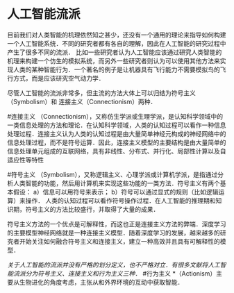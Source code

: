 # 人工智能流派
目前我们对人类智能的机理依然知之甚少，还没有一个通用的理论来指导如何构建一个人工智能系统．不同的研究者都有各自的理解，因此在人工智能的研究过程中产生了很多不同的流派．
比如一些研究者认为人工智能应该通过研究人类智能的机理来构建一个仿生的模拟系统，而另外一些研究者则认为可以使用其他方法来实现人类的某种智能行为．一个著名的例子是让机器具有飞行能力不需要模拟鸟的飞行方式，而是应该研究空气动力学．

尽管人工智能的流派非常多，但主流的方法大体上可以归结为符号主义（Symbolism）和 连接主义（Connectionism）两种．

#连接主义 （Connectionism），又称仿生学派或生理学派，是认知科学领域中的一类信息处理的方法和理论．在认知科学领域，人类的认知过程可以看作一种信息处理过程．连接主义认为人类的认知过程是由大量简单神经元构成的神经网络中的信息处理过程，而不是符号运算．因此，连接主义模型的主要结构是由大量简单的信息处理单元组成的互联网络，具有非线性、分布式、并行化、局部性计算以及自适应性等特性

#符号主义 （Symbolism），又称逻辑主义、心理学派或计算机学派，是指通过分析人类智能的功能，然后用计算机来实现这些功能的一类方法．符号主义有两个基本假设：
a）信息可以用符号来表示；
b）符号可以通过显式的规则（比如逻辑运算）来操作．
人类的认知过程可以看作符号操作过程．在人工智能的推理期和知识期，符号主义的方法比较盛行，并取得了大量的成果．

符号主义方法的一个优点是可解释性，而这也正是连接主义方法的弊端．深度学习的主要模型神经网络就是一种连接主义模型．随着深度学习的发展，越来越多的研究者开始关注如何融合符号主义和连接主义，建立一种高效并且具有可解释性的模型．

*关于人工智能的流派并没有严格的划分定义，也不严格对立．有很多文献将人工智能流派分为符号主义、连接主义和行为主义三种．* #行为主义 *（Actionism）主要从生物进化的角度考虑，主张从和外界环境的互动中获取智能．